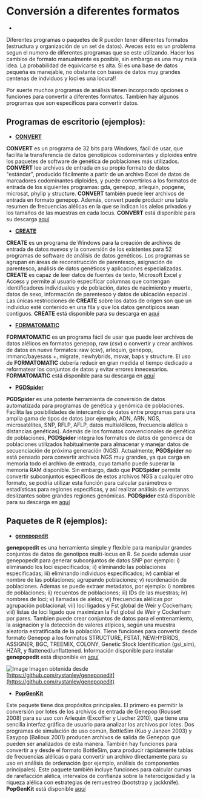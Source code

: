 # Conversión a diferentes formatos
-
Diferentes programas o paquetes de R pueden tener diferentes formatos (estructura y organización de un set de datos). Aveces esto es un problema segun el numero de diferentes programas que se este utilizando. Hacer los cambios de formato manualmente es posible, sin embargo es una muy mala idea. La probabilidad de equivicarse es alta. Si es una base de datos pequeña es manejable, no obstante con bases de datos muy grandes centenas de indviduos y loci es una locura!!

Por suerte muchos programas de análisis tienen incorporado opciones o funciones para convertir a diferentes formatos. Tambien hay algunos programas que son específicos para convertir datos.

Programas de escritorio (ejemplos):
-
- **[CONVERT](https://doi.org/10.1111/j.1471-8286.2004.00597.x)**

**CONVERT** es un programa de 32 bits para Windows, fácil de usar, que facilita la transferencia de datos genotípicos codominantes y diploides entre los paquetes de software de genética de poblaciones más utilizados. **CONVERT** lee archivos de entrada en su propio formato de datos "estándar", producido fácilmente a partir de un archivo Excel de datos de marcadores codominantes diploides, y puede convertirlos a los formatos de entrada de los siguientes programas: gda, genepop, arlequin, popgene, microsat, phylip y structure. **CONVERT** también puede leer archivos de entrada en formato genepop. Además, convert puede producir una tabla resumen de frecuencias alélicas en la que se indican los alelos privados y los tamaños de las muestras en cada locus. **CONVERT** está disponible para su descarga [aquí](https://www.researchgate.net/profile/Angus-Davison-2/post/I_am_not_able_to_download_the_program_converter_from_the_Purdue_University_animore_does_anyone_have_the_program_converter_for_genetic_data/attachment/5f8eb1ffe66b860001a9d8df/AS%3A948650024894467%401603187199215/download/convert.zip)


- **[CREATE](https://doi.org/10.1111/j.1471-8286.2007.02036.x)**

**CREATE** es un programa de Windows para la creación de archivos de entrada de datos nuevos y la conversión de los existentes para 52 programas de software de análisis de datos genéticos. Los programas se agrupan en áreas de reconstrucción de parentesco, asignación de parentesco, análisis de datos genéticos y aplicaciones especializadas. **CREATE** es capaz de leer datos de fuentes de texto, Microsoft Excel y Access y permite al usuario especificar columnas que contengan identificadores individuales y de población, datos de nacimiento y muerte, datos de sexo, información de parentesco y datos de ubicación espacial. Las únicas restricciones de **CREATE** sobre los datos de origen son que un individuo esté contenido en una fila y que los datos genotípicos sean contiguos. **CREATE** está disponible para su descarga en [aquí](http://bcrc.bio.umass.edu/pedigreesoftware/node/2)


- **[FORMATOMATIC](https://onlinelibrary.wiley.com/doi/10.1111/j.1471-8286.2007.01784.x)**

**FORMATOMATIC** es un programa fácil de usar que puede leer archivos de datos alélicos en formatos genepop, raw (csv) o convertir y crear archivos de datos en nueve formatos: raw (csv), arlequin, genepop, immanc/bayesass +, migrate, newhybrids, msvar, baps y structure. El uso de **FORMATOMATIC** debería reducir en gran medida el tiempo dedicado a reformatear los conjuntos de datos y evitar errores innecesarios. **FORMATOMATIC** está disponible para su descarga en [aquí](https://formatomatic.sourceforge.io/)


- **[PGDSpider](https://doi.org/10.1093/bioinformatics/btr642)**

**PGDSpider** es una potente herramienta de conversión de datos automatizada para programas de genética y genómica de poblaciones. Facilita las posibilidades de intercambio de datos entre programas para una amplia gama de tipos de datos (por ejemplo, ADN, ARN, NGS, microsatélites, SNP, RFLP, AFLP, datos multialélicos, frecuencia alélica o distancias genéticas). Además de los formatos convencionales de genética de poblaciones, **PGDSpider** integra los formatos de datos de genómica de poblaciones utilizados habitualmente para almacenar y manejar datos de secuenciación de próxima generación (NGS). Actualmente, **PGDSpider** no está pensado para convertir archivos NGS muy grandes, ya que carga en memoria todo el archivo de entrada, cuyo tamaño puede superar la memoria RAM disponible. Sin embargo, dado que **PGDSpider** permite convertir subconjuntos específicos de estos archivos NGS a cualquier otro formato, se podría utilizar esta función para calcular parámetros o estadísticas para regiones específicas, y así realizar análisis de ventanas deslizantes sobre grandes regiones genómicas. **PGDSpider** está disponible para su descarga en [aquí](http://www.cmpg.unibe.ch/software/PGDSpider/)



Paquetes de R (ejemplos):
-
- **[genepopedit](https://github.com/rystanley/genepopedit)**

**genepopedit** es una herramienta simple y flexible para manipular grandes conjuntos de datos de genotipos multi-locus en R. Se puede además usar genepopedit para generar subconjuntos de datos SNP por ejemplo: i) eliminando los loci especificados; ii) eliminando las poblaciones especificadas; iii) eliminando individuos especificados; iv) cambiar el nombre de las poblaciones; agrupando poblaciones; v) reordenación de poblaciones. Ademas se puede extraer metadatos, por ejemplo: i) nombres de poblaciones; ii) recuentos de poblaciones;  iii) IDs de las muestras; iv) nombres de loci; v) llamadas de alelos; vi) frecuencias alélicas por agrupación poblacional; vii) loci ligados y Fst global de Weir y Cockerham; viii) listas de loci ligado que maximizan la Fst global de Weir y Cockerham por pares. Tambien puede crear conjuntos de datos para el entrenamiento, la asignación y la detección de valores atípicos, según una muestra aleatoria estratificada de la población. Tiene funciones para convertir desde formato Genepop a los formatos STRUCTURE, FSTAT, NEWHYBRIDS, ASSIGNER, BGC, TREEMIX, COLONY, Genetic Stock Identification (gsi_sim), HZAR, y flattened/unflattened. Información disponible para instalar **genepopedit** está disponible en [aquí](https://github.com/rystanley/genepopedit)

![Image](https://github.com/rystanley/genepopedit/blob/master/inst/doc/vignette_small.png?raw=true)
Imagen obtenida desde [https://github.com/rystanley/genepopedit](https://github.com/rystanley/genepopedit)


- **[PopGenKit](https://cran.r-project.org/src/contrib/Archive/PopGenKit/)**

Este paquete tiene dos propósitos principales. El primero es permitir la conversión por lotes de los archivos de entrada de Genepop (Rousset 2008) para su uso con Arlequin (Excoffier y Lischer 2010), que tiene una sencilla interfaz gráfica de usuario para analizar los archivos por lotes. Dos programas de simulación de uso común, BottleSim (Kuo y Janzen 2003) y Easypop (Balloux 2001) producen archivos de salida de Genepop que pueden ser analizados de esta manera. También hay funciones para convertir a y desde el formato BottleSim, para producir rápidamente tablas de frecuencias alélicas o para convertir un archivo directamente para su uso en análisis de ordenación (por ejemplo, análisis de componentes principales). Este paquete también incluye funciones para calcular curvas de rarefacción alélica, intervalos de confianza sobre la heterocigosidad y la riqueza alélica con estrategias de remuestreo (bootstrap y jackknife). **PopGenKit** está disponible [aquí](https://cran.r-project.org/src/contrib/Archive/PopGenKit/)



